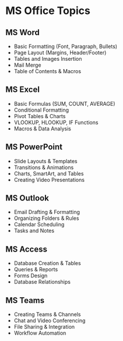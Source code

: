 # MS Office Topics

## MS Word
- Basic Formatting (Font, Paragraph, Bullets)  
- Page Layout (Margins, Header/Footer)  
- Tables and Images Insertion  
- Mail Merge  
- Table of Contents & Macros  

## MS Excel
- Basic Formulas (SUM, COUNT, AVERAGE)  
- Conditional Formatting  
- Pivot Tables & Charts  
- VLOOKUP, HLOOKUP, IF Functions  
- Macros & Data Analysis  

## MS PowerPoint
- Slide Layouts & Templates  
- Transitions & Animations  
- Charts, SmartArt, and Tables  
- Creating Video Presentations  

## MS Outlook
- Email Drafting & Formatting  
- Organizing Folders & Rules  
- Calendar Scheduling  
- Tasks and Notes  

## MS Access
- Database Creation & Tables  
- Queries & Reports  
- Forms Design  
- Database Relationships  

## MS Teams
- Creating Teams & Channels  
- Chat and Video Conferencing  
- File Sharing & Integration  
- Workflow Automation  
